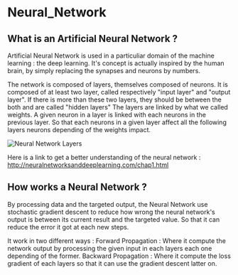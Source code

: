 # Neural_Network
  
  ## What is an Artificial Neural Network ?

  Artificial Neural Network is used in a particuliar domain of the machine learning : the deep learning.
  It's concept is actually inspired by the human brain, by simply replacing the synapses and neurons by numbers.

  The network is composed of layers, themselves composed of neurons.
  It is composed of at least two layer, called respectively "input layer" and "output layer".
  If there is more than these two layers, they should be between the both and are called "hidden layers"
  The layers are linked by what we called weights. A given neuron in a layer is linked with each neurons in the previous layer.
  So that each neurons in a given layer affect all the following layers neurons depending of the weights impact.
     
  ![Neural Network Layers](https://www.houseofbots.com/images/news/2590/cover.png)
     
  Here is a link to get a better understanding of the neural network : http://neuralnetworksanddeeplearning.com/chap1.html

 ## How works a Neural Network ?

  By processing data and the targeted output, the Neural Network use stochastic gradient descent to reduce how wrong the neural network's output is between its current result       and the targeted value. So that it can reduce the error it got at each new steps.

  It work in two different ways :
       Forward Propagation : Where it compute the network output by processing the given input in each layers each one depending of the former.
       Backward Propagation : Where it compute the loss gradient of each layers so that it can use the gradient descent latter on.

